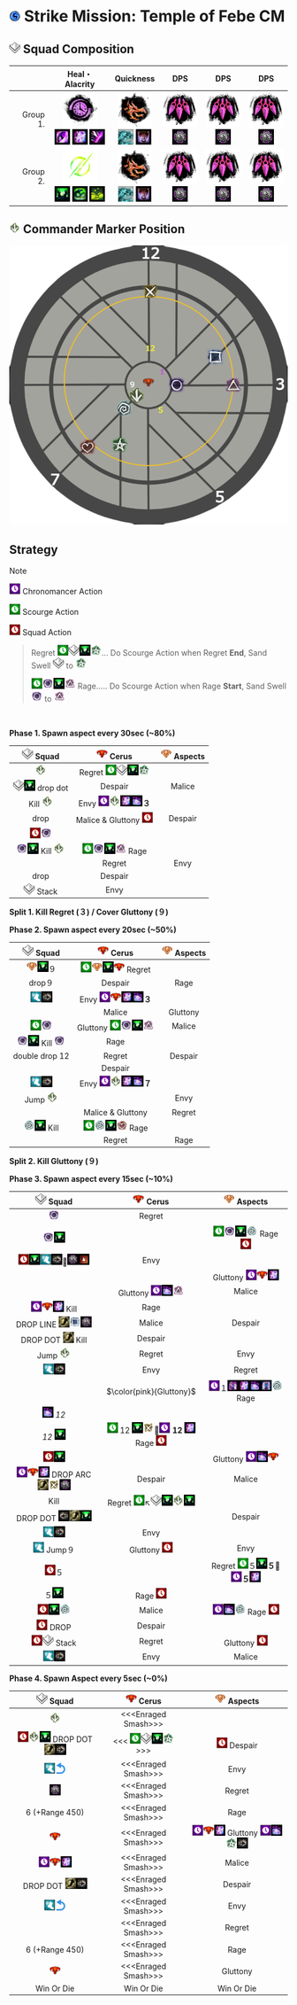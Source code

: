 <img src="../_image/strike mission/20px-Strike_Mission_(map_icon).png" width="20" height="20" title="Strike Mission" alt=""></img> Strike Mission: Temple of Febe CM
=============================================================================================================================

<img src="../_image/squad/Commander_tag_(white).png" width="20" height="20" title="Squad Tag" alt=""></img> Squad Composition
-----------------------------------------------------------------------------------------------------------------------------
|           | Heal・Alacrity | Quickness | DPS | DPS | DPS |
|----------:|:-------------:|:---------:|:---:|:---:|:---:|
|  Group 1. |<img src="../_image/profession/Chronomancer_icon_(highres).png" width="64" height="64" title="Heal Alacrity Chronomancer" alt=""></img><br><img src="../_image/skill/mesmer/Blink.png" width="28" height="28" title="Blink" alt=""></img> <img src="../_image/skill/mesmer/Portal_Entre.png" width="28" height="28" title="Portal Entre" alt=""></img> <img src="../_image/skill/mesmer/Feedback.png" width="28" height="28" title="Feedback" alt=""></img>|<img src="../_image/profession/Herald_icon_(highres).png" width="64" height="64" title="Condition Quickness Herald" alt=""></img><br><img src="../_image/skill/revenant/Legendary_Dragon_Stance.png" width="28" height="28" title="Legendary Dragon Stance" alt=""></img> <img src="../_image/skill/revenant/Legendary_Demon_Stance.png" width="28" height="28" title="Legendary Demon Stance" alt=""></img>|<img src="../_image/profession/Virtuoso_icon_(highres).png" width="64" height="64" title="Condition Virtuoso" alt=""></img><br><img src="../_image/skill/mesmer/Signet_of_Illusions.png" width="28" height="28" title="Signet of Illusions" alt=""></img>|<img src="../_image/profession/Virtuoso_icon_(highres).png" width="64" height="64" title="Condition Virtuoso" alt=""></img><br><img src="../_image/skill/mesmer/Signet_of_Illusions.png" width="28" height="28" title="Signet of Illusions" alt=""></img>|<img src="../_image/profession/Virtuoso_icon_(highres).png" width="64" height="64" title="Condition Virtuoso" alt=""></img><br><img src="../_image/skill/mesmer/Signet_of_Illusions.png" width="28" height="28" title="Signet of Illusions" alt=""></img>|
|  Group 2. |<img src="../_image/profession/Scourge_icon_(highres).png" width="64" height="64" title="Heal Alacrity Scourge" alt=""></img><br><img src="../_image/skill/necromancer/Sand_Swell.png" width="28" height="28" title="Sand Swell" alt=""></img> <img src="../_image/skill/necromancer/Serpent_Siphon.png" width="28" height="28" title="Serpent Siphon" alt=""></img> <img src="../_image/skill/necromancer/Corrosive_Poison_Cloud.png" width="28" height="28" title="Corrosive Poison Cloud" alt=""></img>|<img src="../_image/profession/Herald_icon_(highres).png" width="64" height="64" title="Condition Quickness Herald" alt=""></img><br><img src="../_image/skill/revenant/Legendary_Dragon_Stance.png" width="28" height="28" title="Legendary Dragon Stance" alt=""></img> <img src="../_image/skill/revenant/Legendary_Demon_Stance.png" width="28" height="28" title="Legendary Demon Stance" alt=""></img>|<img src="../_image/profession/Virtuoso_icon_(highres).png" width="64" height="64" title="Condition Virtuoso" alt=""></img><br><img src="../_image/skill/mesmer/Signet_of_Illusions.png" width="28" height="28" title="Signet of Illusions" alt=""></img>|<img src="../_image/profession/Virtuoso_icon_(highres).png" width="64" height="64" title="Condition Virtuoso" alt=""></img><br><img src="../_image/skill/mesmer/Signet_of_Illusions.png" width="28" height="28" title="Signet of Illusions" alt=""></img>|<img src="../_image/profession/Virtuoso_icon_(highres).png" width="64" height="64" title="Condition Virtuoso" alt=""></img><br><img src="../_image/skill/mesmer/Signet_of_Illusions.png" width="28" height="28" title="Signet of Illusions" alt=""></img>|

<img src="../_image/squad/Commander_arrow_marker.png" width="20" height="20" title="Commander Marker" alt=""></img> Commander Marker Position
---------------------------------------------------------------------------------------------------------------------------------------------
<img src="../_image/strike mission/temple of febe/tof_8marker_rage_t.png" width="" height="" title="Commander Marker Position" alt=""></img>

Strategy
--------
> [!NOTE]
><img src="../_image/_custom/purple_clock.png" width="20" height="20" title="Chronomancer Action" alt=""></img> Chronomancer Action
>
><img src="../_image/_custom/green_clock.png" width="20" height="20" title="Scourge Action" alt=""></img> Scourge Action
>
><img src="../_image/general/Lockout.png" width="20" height="20" title="Squad Action" alt=""></img> Squad Action
>
>>Regret <img src="../_image/_custom/green_clock.png" width="20" height="20" title="Scourge Action" alt=""></img><img src="../_image/squad/Commander_tag_(white).png" width="20" height="20" title="Squad" alt=""></img><img src="../_image/skill/necromancer/Sand_Swell.png" width="20" height="20" title="Sand Swell" alt=""></img><img src="../_image/squad/Commander_star_marker.png" width="20" height="20" title="star" alt=""></img>... Do Scourge Action when Regret **End**, Sand Swell <img src="../_image/squad/Commander_tag_(white).png" width="20" height="20" title="Squad" alt=""></img> to <img src="../_image/squad/Commander_star_marker.png" width="20" height="20" title="star" alt=""></img>
>>
>><img src="../_image/_custom/green_clock.png" width="20" height="20" title="Scourge Action" alt=""></img><img src="../_image/squad/Commander_circle_marker.png" width="20" height="20" title="circle" alt=""></img><img src="../_image/skill/necromancer/Sand_Swell.png" width="20" height="20" title="Sand Swell" alt=""></img><img src="../_image/squad/Commander_triangle_marker.png" width="20" height="20" title="triangle" alt=""></img> Rage..... Do Scourge Action when Rage **Start**, Sand Swell <img src="../_image/squad/Commander_circle_marker.png" width="20" height="20" title="circle" alt=""></img> to <img src="../_image/squad/Commander_triangle_marker.png" width="20" height="20" title="triangle" alt=""></img>

<br/>

**Phase 1. Spawn aspect every 30sec (~80%)**

|<img src="../_image/squad/Commander_tag_(white).png" width="20" height="20" title="Squad" alt=""></img> Squad |<img src="../_image/general/20px-Red_Boss.png" width="20" height="20" title="Cerus" alt=""></img> Cerus |<img src="../_image/general/Event_boss_(tango_icon).png" width="20" height="20" title="Aspects" alt=""></img> Aspects |
|:--------:|:-----------------:|:-------:|
|<img src="../_image/squad/Commander_arrow_marker.png" width="20" height="20" title="arrow" alt=""></img>|Regret <img src="../_image/_custom/green_clock.png" width="20" height="20" title="Scourge Action" alt=""></img><img src="../_image/squad/Commander_tag_(white).png" width="20" height="20" title="Squad" alt=""></img><img src="../_image/skill/necromancer/Sand_Swell.png" width="20" height="20" title="Sand Swell" alt=""></img><img src="../_image/squad/Commander_star_marker.png" width="20" height="20" title="star" alt=""></img>||
|<img src="../_image/squad/Commander_tag_(white).png" width="20" height="20" title="Squad" alt=""></img><img src="../_image/skill/necromancer/Sand_Swell.png" width="20" height="20" title="Sand Swell" alt=""></img> drop dot|Despair|Malice|
|Kill <img src="../_image/squad/Commander_arrow_marker.png" width="20" height="20" title="arrow" alt=""></img>|Envy <img src="../_image/_custom/purple_clock.png" width="20" height="20" title="Chronomancer Action" alt=""></img><img src="../_image/squad/Commander_arrow_marker.png" width="20" height="20" title="arrow" alt=""></img><img src="../_image/skill/mesmer/Portal_Entre.png" width="20" height="20" title="Portal Entre" alt=""></img><img src="../_image/skill/mesmer/Portal_Exeunt.png" width="20" height="20" title="Portal Exeunt" alt=""></img>**３**||
|drop|Malice & Gluttony <img src="../_image/general/Lockout.png" width="20" height="20" title="Squad Action" alt=""></img>|Despair|
|<img src="../_image/general/Lockout.png" width="20" height="20" title="Squad Action" alt=""></img><img src="../_image/squad/Commander_circle_marker.png" width="20" height="20" title="circle" alt=""></img>|||
|<img src="../_image/squad/Commander_circle_marker.png" width="20" height="20" title="circle" alt=""></img><img src="../_image/skill/necromancer/Sand_Swell.png" width="20" height="20" title="Sand Swell" alt=""></img> Kill <img src="../_image/squad/Commander_arrow_marker.png" width="20" height="20" title="arrow" alt=""></img>|<img src="../_image/_custom/green_clock.png" width="20" height="20" title="Scourge Action" alt=""></img><img src="../_image/squad/Commander_circle_marker.png" width="20" height="20" title="circle" alt=""></img><img src="../_image/skill/necromancer/Sand_Swell.png" width="20" height="20" title="Sand Swell" alt=""></img><img src="../_image/squad/Commander_triangle_marker.png" width="20" height="20" title="triangle" alt=""></img> Rage||
||Regret|Envy|
|drop|Despair||
|<img src="../_image/squad/Commander_tag_(white).png" width="20" height="20" title="Squad" alt=""></img> Stack|Envy||

**Split 1. Kill Regret (３) / Cover Gluttony (９)**

**Phase 2. Spawn aspect every 20sec (~50%)**

|<img src="../_image/squad/Commander_tag_(white).png" width="20" height="20" title="Squad" alt=""></img> Squad |<img src="../_image/general/20px-Red_Boss.png" width="20" height="20" title="Cerus" alt=""></img> Cerus |<img src="../_image/general/Event_boss_(tango_icon).png" width="20" height="20" title="Aspects" alt=""></img> Aspects |
|:--------:|:-----------------:|:-------:|
|<img src="../_image/general/Event_boss_(tango_icon).png" width="20" height="20" title="Aspects" alt=""></img><img src="../_image/skill/necromancer/Sand_Swell.png" width="20" height="20" title="Sand Swell" alt=""></img>９|<img src="../_image/_custom/green_clock.png" width="20" height="20" title="Scourge Action" alt=""></img><img src="../_image/general/Event_boss_(tango_icon).png" width="20" height="20" title="Aspects" alt=""></img><img src="../_image/skill/necromancer/Sand_Swell.png" width="20" height="20" title="Sand Swell" alt=""></img><img src="../_image/general/20px-Red_Boss.png" width="20" height="20" title="Cerus" alt=""></img> Regret||
|drop９|Despair|Rage|
|<img src="../_image/boon/Swiftness_(effect).png" width="20" height="20" title="Run" alt=""></img><img src="../_image/general/Turn_Right.png" width="20" height="20" title="Right" alt=""></img>|Envy <img src="../_image/_custom/purple_clock.png" width="20" height="20" title="Chronomancer Action" alt=""></img><img src="../_image/general/20px-Red_Boss.png" width="20" height="20" title="Cerus" alt=""></img><img src="../_image/skill/mesmer/Portal_Entre.png" width="20" height="20" title="Portal Entre" alt=""></img><img src="../_image/skill/mesmer/Portal_Exeunt.png" width="20" height="20" title="Portal Exeunt" alt=""></img>**３**||
||Malice|Gluttony|
|<img src="../_image/_custom/green_clock.png" width="20" height="20" title="Scourge Action" alt=""></img><img src="../_image/squad/Commander_circle_marker.png" width="20" height="20" title="circle" alt=""></img>|Gluttony <img src="../_image/_custom/green_clock.png" width="20" height="20" title="Scourge Action" alt=""></img><img src="../_image/squad/Commander_circle_marker.png" width="20" height="20" title="circle" alt=""></img><img src="../_image/skill/necromancer/Sand_Swell.png" width="20" height="20" title="Sand Swell" alt=""></img><img src="../_image/squad/Commander_triangle_marker.png" width="20" height="20" title="triangle" alt=""></img>|Malice|
|<img src="../_image/squad/Commander_circle_marker.png" width="20" height="20" title="circle" alt=""></img><img src="../_image/skill/necromancer/Sand_Swell.png" width="20" height="20" title="Sand Swell" alt=""></img> Kill <img src="../_image/squad/Commander_circle_marker.png" width="20" height="20" title="circle" alt=""></img>|Rage||
|double drop 12|Regret|Despair|
||Despair||
|<img src="../_image/boon/Swiftness_(effect).png" width="20" height="20" title="Run" alt=""></img><img src="../_image/general/Turn_Right.png" width="20" height="20" title="Right" alt=""></img>|Envy <img src="../_image/_custom/purple_clock.png" width="20" height="20" title="Chronomancer Action" alt=""></img><img src="../_image/squad/Commander_arrow_marker.png" width="20" height="20" title="arrow" alt=""></img><img src="../_image/skill/mesmer/Portal_Entre.png" width="20" height="20" title="Portal Entre" alt=""></img><img src="../_image/skill/mesmer/Portal_Exeunt.png" width="20" height="20" title="Portal Exeunt" alt=""></img>**７**||
|Jump <img src="../_image/squad/Commander_arrow_marker.png" width="20" height="20" title="arrow" alt=""></img>||Envy|
||Malice & Gluttony|Regret|
|<img src="../_image/squad/Commander_spiral_marker.png" width="20" height="20" title="spiral" alt=""></img><img src="../_image/skill/necromancer/Sand_Swell.png" width="20" height="20" title="Sand Swell" alt=""></img> Kill|<img src="../_image/_custom/green_clock.png" width="20" height="20" title="Scourge Action" alt=""></img><img src="../_image/squad/Commander_spiral_marker.png" width="20" height="20" title="spiral" alt=""></img><img src="../_image/skill/necromancer/Sand_Swell.png" width="20" height="20" title="Sand Swell" alt=""></img><img src="../_image/squad/Commander_heart_marker.png" width="20" height="20" title="heart" alt=""></img> Rage||
||Regret|Rage|

**Split 2. Kill Gluttony (９)**

**Phase 3. Spawn aspect every 15sec (~10%)**

|<img src="../_image/squad/Commander_tag_(white).png" width="20" height="20" title="Squad" alt=""></img> Squad |<img src="../_image/general/20px-Red_Boss.png" width="20" height="20" title="Cerus" alt=""></img> Cerus |<img src="../_image/general/Event_boss_(tango_icon).png" width="20" height="20" title="Aspects" alt=""></img> Aspects |
|:--------:|:-----------------:|:-------:|
|<img src="../_image/squad/Commander_circle_marker.png" width="20" height="20" title="circle" alt=""></img>|Regret||
|<img src="../_image/squad/Commander_circle_marker.png" width="20" height="20" title="circle" alt=""></img><img src="../_image/skill/necromancer/Sand_Swell.png" width="20" height="20" title="Sand Swell" alt=""></img>||<img src="../_image/_custom/green_clock.png" width="20" height="20" title="Scourge Action" alt=""></img><img src="../_image/squad/Commander_circle_marker.png" width="20" height="20" title="circle" alt=""></img><img src="../_image/skill/necromancer/Sand_Swell.png" width="20" height="20" title="Sand Swell" alt=""></img><img src="../_image/squad/Commander_spiral_marker.png" width="20" height="20" title="spiral" alt=""></img> Rage <img src="../_image/general/Lockout.png" width="20" height="20" title="Squad Action" alt=""></img>|
|<img src="../_image/general/Lockout.png" width="20" height="20" title="Squad Action" alt=""></img><img src="../_image/skill/necromancer/Sand_Swell.png" width="20" height="20" title="Sand Swell" alt=""></img><img src="../_image/boon/Swiftness_(effect).png" width="20" height="20" title="Run" alt=""></img><img src="../_image/general/Turn_Right.png" width="20" height="20" title="Right" alt=""></img>🔗️️<img src="../_image/skill/mesmer/Signet_of_Illusions.png" width="20" height="20" title="Signet of Illusions" alt=""></img><img src="../_image/general/Stop.png" width="20" height="20" title="Stop" alt=""></img>|Envy||
|||Gluttony <img src="../_image/_custom/purple_clock.png" width="20" height="20" title="Chronomancer Action" alt=""></img><img src="../_image/general/20px-Red_Boss.png" width="20" height="20" title="Cerus" alt=""></img><img src="../_image/skill/mesmer/Portal_Entre.png" width="20" height="20" title="Portal Entre" alt=""></img>|
||Gluttony <img src="../_image/_custom/purple_clock.png" width="20" height="20" title="Chronomancer Action" alt=""></img><img src="../_image/skill/mesmer/Portal_Exeunt.png" width="20" height="20" title="Portal Exeunt" alt=""></img><img src="../_image/squad/Commander_triangle_marker.png" width="20" height="20" title="triangle" alt=""></img>|Malice|
|<img src="../_image/_custom/purple_clock.png" width="20" height="20" title="Chronomancer Action" alt=""></img><img src="../_image/general/20px-Red_Boss.png" width="20" height="20" title="Cerus" alt=""></img><img src="../_image/skill/mesmer/Portal_Entre.png" width="20" height="20" title="Portal Entre" alt=""></img> Kill|Rage||
|DROP LINE <img src="../_image/skill/Dodge.png" width="20" height="20" title="Dodge" alt=""></img><img src="../_image/squad/Commander_square_marker.png" width="20" height="20" title="Square" alt=""></img><img src="../_image/skill/mesmer/Signet_of_Illusions.png" width="20" height="20" title="Signet of Illusions" alt=""></img>|Malice|Despair|
|DROP DOT <img src="../_image/skill/Dodge.png" width="20" height="20" title="Dodge" alt=""></img> Kill|Despair||
|Jump <img src="../_image/squad/Commander_arrow_marker.png" width="20" height="20" title="arrow" alt=""></img>|Regret|Envy|
|<img src="../_image/boon/Swiftness_(effect).png" width="20" height="20" title="Run" alt=""></img><img src="../_image/general/Turn_Right.png" width="20" height="20" title="Right" alt=""></img>|Envy|Regret|
||<p>$\color{pink}{Gluttony}$</p>|<img src="../_image/_custom/purple_clock.png" width="20" height="20" title="Chronomancer Action" alt=""></img>１<img src="../_image/skill/mesmer/Continuum_Split.png" width="20" height="20" title="Continuum Split" alt=""></img><img src="../_image/skill/mesmer/Portal_Entre.png" width="20" height="20" title="Portal Entre" alt=""></img><img src="../_image/skill/mesmer/Portal_Exeunt.png" width="20" height="20" title="Portal Exeunt" alt=""></img><img src="../_image/skill/mesmer/Continuum_Shift.png" width="20" height="20" title="Continuum Shift" alt=""></img><img src="../_image/squad/Commander_spiral_marker.png" width="20" height="20" title="spiral" alt=""></img> Rage|
|<img src="../_image/skill/mesmer/Portal_Exeunt.png" width="20" height="20" title="Portal Exeunt" alt=""></img> *12*|||
|*12* <img src="../_image/skill/necromancer/Sand_Swell.png" width="20" height="20" title="Sand Swell" alt=""></img>|<img src="../_image/_custom/green_clock.png" width="20" height="20" title="Scourge Action" alt=""></img> 12 <img src="../_image/skill/necromancer/Sand_Swell.png" width="20" height="20" title="Sand Swell" alt=""></img><img src="../_image/squad/Commander_x_marker.png" width="20" height="20" title="X" alt=""></img>🔗️<img src="../_image/_custom/purple_clock.png" width="20" height="20" title="Chronomancer Action" alt=""></img> **12** <img src="../_image/skill/mesmer/Portal_Entre.png" width="20" height="20" title="Portal Entre" alt=""></img> Rage <img src="../_image/general/Lockout.png" width="20" height="20" title="Squad Action" alt=""></img>||
|<img src="../_image/general/Lockout.png" width="20" height="20" title="Squad Action" alt=""></img><img src="../_image/skill/necromancer/Sand_Swell.png" width="20" height="20" title="Sand Swell" alt=""></img>||Gluttony <img src="../_image/_custom/purple_clock.png" width="20" height="20" title="Chronomancer Action" alt=""></img><img src="../_image/skill/mesmer/Portal_Exeunt.png" width="20" height="20" title="Portal Exeunt" alt=""></img><img src="../_image/general/20px-Red_Boss.png" width="20" height="20" title="Cerus" alt=""></img>|
|<img src="../_image/_custom/purple_clock.png" width="20" height="20" title="Chronomancer Action" alt=""></img><img src="../_image/general/20px-Red_Boss.png" width="20" height="20" title="Cerus" alt=""></img><img src="../_image/skill/mesmer/Portal_Entre.png" width="20" height="20" title="Portal Entre" alt=""></img> DROP ARC <img src="../_image/skill/Dodge.png" width="20" height="20" title="Dodge" alt=""></img><img src="../_image/squad/Commander_x_marker.png" width="20" height="20" title="X" alt=""></img><img src="../_image/skill/mesmer/Signet_of_Illusions.png" width="20" height="20" title="Signet of Illusions" alt=""></img>|Despair|Malice|
|Kill|Regret <img src="../_image/_custom/green_clock.png" width="20" height="20" title="Scourge Action" alt=""></img>↖️<img src="../_image/squad/Commander_tag_(white).png" width="20" height="20" title="Squad" alt=""></img><img src="../_image/skill/necromancer/Sand_Swell.png" width="20" height="20" title="Sand Swell" alt=""></img><img src="../_image/squad/Commander_arrow_marker.png" width="20" height="20" title="arrow" alt=""></img><img src="../_image/skill/necromancer/Sand_Swell.png" width="20" height="20" title="Sand Swell" alt=""></img>||
|DROP DOT <img src="../_image/general/Turn_Left.png" width="20" height="20" title="Left" alt=""></img><img src="../_image/skill/Dodge.png" width="20" height="20" title="Dodge" alt=""></img><img src="../_image/skill/necromancer/Sand_Swell.png" width="20" height="20" title="Sand Swell" alt=""></img>||Despair|
|<img src="../_image/boon/Swiftness_(effect).png" width="20" height="20" title="Run" alt=""></img><img src="../_image/general/Turn_Right.png" width="20" height="20" title="Right" alt=""></img>|Envy||
|<img src="../_image/boon/Swiftness_(effect).png" width="20" height="20" title="Run" alt=""></img> Jump９|Gluttony <img src="../_image/general/Lockout.png" width="20" height="20" title="Squad Action" alt=""></img>|Envy|
|<img src="../_image/general/Lockout.png" width="20" height="20" title="Squad Action" alt=""></img>５||Regret <img src="../_image/_custom/green_clock.png" width="20" height="20" title="Scourge Action" alt=""></img>５<img src="../_image/skill/necromancer/Sand_Swell.png" width="20" height="20" title="Sand Swell" alt=""></img>**５**🔗️️<img src="../_image/_custom/purple_clock.png" width="20" height="20" title="Chronomancer Action" alt=""></img>**５**<img src="../_image/skill/mesmer/Portal_Entre.png" width="20" height="20" title="Portal Entre" alt=""></img>|
|５<img src="../_image/skill/necromancer/Sand_Swell.png" width="20" height="20" title="Sand Swell" alt=""></img>|Rage <img src="../_image/general/Lockout.png" width="20" height="20" title="Squad Action" alt=""></img>||
|<img src="../_image/general/Lockout.png" width="20" height="20" title="Squad Action" alt=""></img><img src="../_image/skill/necromancer/Sand_Swell.png" width="20" height="20" title="Sand Swell" alt=""></img><img src="../_image/squad/Commander_spiral_marker.png" width="20" height="20" title="spiral" alt=""></img>|Malice|<img src="../_image/_custom/purple_clock.png" width="20" height="20" title="Chronomancer Action" alt=""></img><img src="../_image/skill/mesmer/Portal_Exeunt.png" width="20" height="20" title="Portal Exeunt" alt=""></img><img src="../_image/squad/Commander_spiral_marker.png" width="20" height="20" title="spiral" alt=""></img> Rage <img src="../_image/general/Lockout.png" width="20" height="20" title="Squad Action" alt=""></img>|
|<img src="../_image/general/Lockout.png" width="20" height="20" title="Squad Action" alt=""></img> DROP|Despair||
|<img src="../_image/general/Lockout.png" width="20" height="20" title="Squad Action" alt=""></img><img src="../_image/squad/Commander_tag_(white).png" width="20" height="20" title="Squad" alt=""></img> Stack|Regret|Gluttony <img src="../_image/general/Lockout.png" width="20" height="20" title="Squad Action" alt=""></img>|
|<img src="../_image/boon/Swiftness_(effect).png" width="20" height="20" title="Run" alt=""></img><img src="../_image/general/Turn_Right.png" width="20" height="20" title="Right" alt=""></img>|Envy|Malice|

**Phase 4. Spawn Aspect every 5sec (~0%)**

|<img src="../_image/squad/Commander_tag_(white).png" width="20" height="20" title="Squad" alt=""></img> Squad |<img src="../_image/general/20px-Red_Boss.png" width="20" height="20" title="Cerus" alt=""></img> Cerus |<img src="../_image/general/Event_boss_(tango_icon).png" width="20" height="20" title="Aspects" alt=""></img> Aspects |
|:--------:|:-----------------:|:-------:|
|<img src="../_image/squad/Commander_arrow_marker.png" width="20" height="20" title="arrow" alt=""></img>|\<\<\<Enraged Smash\>\>\>||
|<img src="../_image/general/Lockout.png" width="20" height="20" title="Squad Action" alt=""></img><img src="../_image/squad/Commander_arrow_marker.png" width="20" height="20" title="arrow" alt=""></img><img src="../_image/skill/necromancer/Sand_Swell.png" width="20" height="20" title="Sand Swell" alt=""></img> DROP DOT <img src="../_image/skill/Dodge.png" width="20" height="20" title="Dodge" alt=""></img><img src="../_image/general/Turn_Right.png" width="20" height="20" title="Right" alt=""></img>|\<\<\< <img src="../_image/_custom/green_clock.png" width="20" height="20" title="Scourge Action" alt=""></img><img src="../_image/squad/Commander_tag_(white).png" width="20" height="20" title="Squad" alt=""></img><img src="../_image/skill/necromancer/Sand_Swell.png" width="20" height="20" title="Sand Swell" alt=""></img><img src="../_image/squad/Commander_star_marker.png" width="20" height="20" title="star" alt=""></img> \>\>\>|<img src="../_image/general/Lockout.png" width="20" height="20" title="Squad Action" alt=""></img> Despair|
|<img src="../_image/boon/Swiftness_(effect).png" width="20" height="20" title="Run" alt=""></img><img src="../_image/strike mission/temple of febe/turn.png" width="20" height="20" title="Turn" alt=""></img>|\<\<\<Enraged Smash\>\>\>|Envy|
|<img src="../_image/skill/mesmer/Signet_of_Illusions.png" width="20" height="20" title="Signet of Illusions" alt=""></img>|\<\<\<Enraged Smash\>\>\>|Regret|
|6 (+Range 450)|\<\<\<Enraged Smash\>\>\>|Rage|
|<img src="../_image/general/20px-Red_Boss.png" width="20" height="20" title="Cerus" alt=""></img>|\<\<\<Enraged Smash\>\>\>|<img src="../_image/_custom/purple_clock.png" width="20" height="20" title="Chronomancer Action" alt=""></img><img src="../_image/general/20px-Red_Boss.png" width="20" height="20" title="Cerus" alt=""></img><img src="../_image/skill/mesmer/Portal_Entre.png" width="20" height="20" title="Portal Entre" alt=""></img> Gluttony <img src="../_image/_custom/purple_clock.png" width="20" height="20" title="Chronomancer Action" alt=""></img><img src="../_image/skill/mesmer/Portal_Exeunt.png" width="20" height="20" title="Portal Exeunt" alt=""></img><img src="../_image/squad/Commander_star_marker.png" width="20" height="20" title="star" alt=""></img><img src="../_image/general/Turn_Right.png" width="20" height="20" title="Right" alt=""></img>|
|<img src="../_image/_custom/purple_clock.png" width="20" height="20" title="Chronomancer Action" alt=""></img><img src="../_image/general/20px-Red_Boss.png" width="20" height="20" title="Cerus" alt=""></img><img src="../_image/skill/mesmer/Portal_Entre.png" width="20" height="20" title="Portal Entre" alt=""></img>|\<\<\<Enraged Smash\>\>\>|Malice|
|DROP DOT <img src="../_image/skill/Dodge.png" width="20" height="20" title="Dodge" alt=""></img><img src="../_image/general/Turn_Right.png" width="20" height="20" title="Right" alt=""></img>|\<\<\<Enraged Smash\>\>\>|Despair|
|<img src="../_image/boon/Swiftness_(effect).png" width="20" height="20" title="Run" alt=""></img><img src="../_image/strike mission/temple of febe/turn.png" width="20" height="20" title="Turn" alt=""></img>|\<\<\<Enraged Smash\>\>\>|Envy|
||\<\<\<Enraged Smash\>\>\>|Regret|
|6 (+Range 450)|\<\<\<Enraged Smash\>\>\>|Rage|
|<img src="../_image/general/20px-Red_Boss.png" width="20" height="20" title="Cerus" alt=""></img>|\<\<\<Enraged Smash\>\>\>|Gluttony|
|Win Or Die|Win Or Die|Win Or Die|
